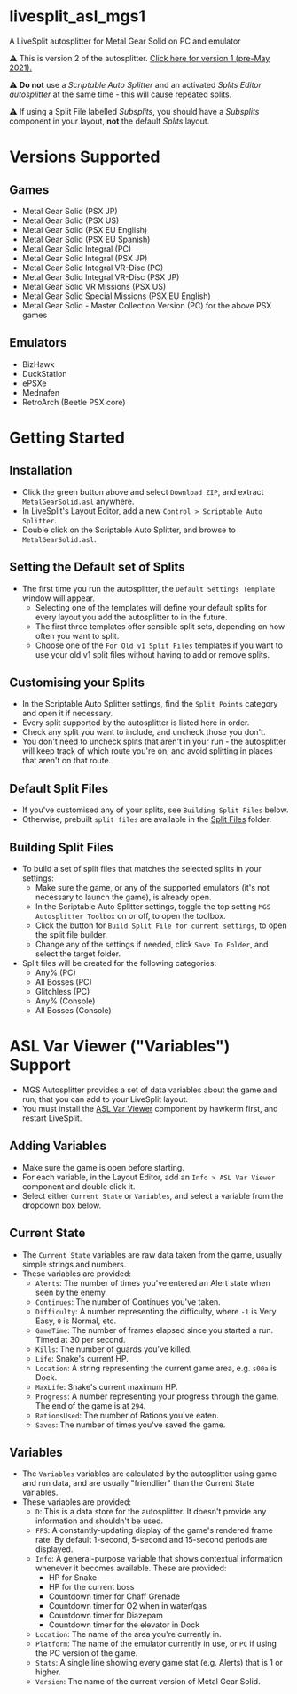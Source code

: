 # livesplit_asl_mgs1
A LiveSplit autosplitter for Metal Gear Solid on PC and emulator

⚠ This is version 2 of the autosplitter. [Click here for version 1 (pre-May 2021).](https://github.com/bmn/livesplit_asl_mgs1/tree/v1)

⚠ **Do not** use a *Scriptable Auto Splitter* and an activated *Splits Editor autosplitter* at the same time - this will cause repeated splits.

⚠ If using a Split File labelled *Subsplits*, you should have a *Subsplits* component in your layout, **not** the default *Splits* layout.

# Versions Supported
## Games
* Metal Gear Solid (PSX JP)
* Metal Gear Solid (PSX US)
* Metal Gear Solid (PSX EU English)
* Metal Gear Solid (PSX EU Spanish)
* Metal Gear Solid Integral (PC)
* Metal Gear Solid Integral (PSX JP)
* Metal Gear Solid Integral VR-Disc (PC)
* Metal Gear Solid Integral VR-Disc (PSX JP)
* Metal Gear Solid VR Missions (PSX US)
* Metal Gear Solid Special Missions (PSX EU English)
* Metal Gear Solid - Master Collection Version (PC) for the above PSX games
## Emulators
* BizHawk
* DuckStation
* ePSXe
* Mednafen
* RetroArch (Beetle PSX core)

# Getting Started

## Installation
* Click the green button above and select `Download ZIP`, and extract `MetalGearSolid.asl` anywhere.
* In LiveSplit's Layout Editor, add a new `Control > Scriptable Auto Splitter`.
* Double click on the Scriptable Auto Splitter, and browse to `MetalGearSolid.asl`.

## Setting the Default set of Splits
* The first time you run the autosplitter, the `Default Settings Template` window will appear.
  * Selecting one of the templates will define your default splits for every layout you add the autosplitter to in the future.
  * The first three templates offer sensible split sets, depending on how often you want to split.
  * Choose one of the `For Old v1 Split Files` templates if you want to use your old v1 split files without having to add or remove splits.

## Customising your Splits
* In the Scriptable Auto Splitter settings, find the `Split Points` category and open it if necessary.
* Every split supported by the autosplitter is listed here in order.
* Check any split you want to include, and uncheck those you don't.
* You don't need to uncheck splits that aren't in your run - the autosplitter will keep track of which route you're on, and avoid splitting in places that aren't on that route.

## Default Split Files
* If you've customised any of your splits, see `Building Split Files` below.
* Otherwise, prebuilt `split files` are available in the [Split Files](./Split%20Files) folder.

## Building Split Files
* To build a set of split files that matches the selected splits in your settings:
  * Make sure the game, or any of the supported emulators (it's not necessary to launch the game), is already open.
  * In the Scriptable Auto Splitter settings, toggle the top setting `MGS Autosplitter Toolbox` on or off, to open the toolbox.
  * Click the button for `Build Split File for current settings`, to open the split file builder.
  * Change any of the settings if needed, click `Save To Folder`, and select the target folder.
* Split files will be created for the following categories:
  * Any% (PC)
  * All Bosses (PC)
  * Glitchless (PC)
  * Any% (Console)
  * All Bosses (Console)

# ASL Var Viewer ("Variables") Support
* MGS Autosplitter provides a set of data variables about the game and run, that you can add to your LiveSplit layout.
* You must install the [ASL Var Viewer](https://github.com/hawkerm/LiveSplit.ASLVarViewer) component by hawkerm first, and restart LiveSplit.

## Adding Variables
* Make sure the game is open before starting.
* For each variable, in the Layout Editor, add an `Info > ASL Var Viewer` component and double click it.
* Select either `Current State` or `Variables`, and select a variable from the dropdown box below.

## Current State
* The `Current State` variables are raw data taken from the game, usually simple strings and numbers.
* These variables are provided:
  * `Alerts`: The number of times you've entered an Alert state when seen by the enemy.
  * `Continues`: The number of Continues you've taken.
  * `Difficulty`: A number representing the difficulty, where `-1` is Very Easy, `0` is Normal, etc.
  * `GameTime`: The number of frames elapsed since you started a run. Timed at 30 per second.
  * `Kills`: The number of guards you've killed.
  * `Life`: Snake's current HP.
  * `Location`: A string representing the current game area, e.g. `s00a` is Dock.
  * `MaxLife`: Snake's current maximum HP.
  * `Progress`: A number representing your progress through the game. The end of the game is at `294`.
  * `RationsUsed`: The number of Rations you've eaten.
  * `Saves`: The number of times you've saved the game.

## Variables
* The `Variables` variables are calculated by the autosplitter using game and run data, and are usually "friendlier" than the Current State variables.
* These variables are provided:
  * `D`: This is a data store for the autosplitter. It doesn't provide any information and shouldn't be used.
  * `FPS`: A constantly-updating display of the game's rendered frame rate. By default 1-second, 5-second and 15-second periods are displayed.
  * `Info`: A general-purpose variable that shows contextual information whenever it becomes available. These are provided:
    * HP for Snake
    * HP for the current boss
    * Countdown timer for Chaff Grenade
    * Countdown timer for O2 when in water/gas
    * Countdown timer for Diazepam
    * Countdown timer for the elevator in Dock
  * `Location`: The name of the area you're currently in.
  * `Platform`: The name of the emulator currently in use, or `PC` if using the PC version of the game.
  * `Stats`: A single line showing every game stat (e.g. Alerts) that is 1 or higher.
  * `Version`: The name of the current version of Metal Gear Solid.
  

